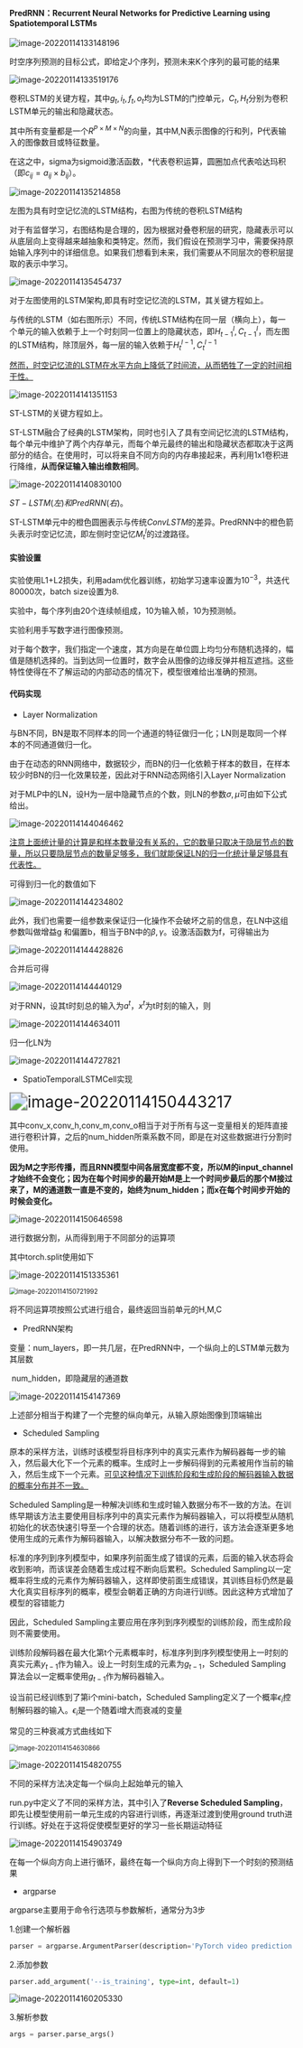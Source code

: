 #### PredRNN：Recurrent Neural Networks for Predictive Learning using Spatiotemporal LSTMs

![image-20220114133148196](C:\Users\dyh20200207\AppData\Roaming\Typora\typora-user-images\image-20220114133148196.png)

时空序列预测的目标公式，即给定J个序列，预测未来K个序列的最可能的结果

![image-20220114133519176](C:\Users\dyh20200207\AppData\Roaming\Typora\typora-user-images\image-20220114133519176.png)

卷积LSTM的关键方程，其中$g_t,i_t,f_t,o_t$均为LSTM的门控单元，$C_t,H_t$分别为卷积LSTM单元的输出和隐藏状态。

其中所有变量都是一个$R^{P \times M\times N}$的向量，其中M,N表示图像的行和列，P代表输入的图像数目或特征数量。

在这之中，sigma为sigmoid激活函数，*代表卷积运算，圆圈加点代表哈达玛积（即$c_{ij} = a_{ij}\times b_{ij}$）。

![image-20220114135214858](C:\Users\dyh20200207\AppData\Roaming\Typora\typora-user-images\image-20220114135214858.png)

左图为具有时空记忆流的LSTM结构，右图为传统的卷积LSTM结构

对于有监督学习，右图结构是合理的，因为根据对叠卷积层的研究，隐藏表示可以从底层向上变得越来越抽象和类特定。然而，我们假设在预测学习中，需要保持原始输入序列中的详细信息。如果我们想看到未来，我们需要从不同层次的卷积层提取的表示中学习。

![image-20220114135454737](C:\Users\dyh20200207\AppData\Roaming\Typora\typora-user-images\image-20220114135454737.png)

对于左图使用的LSTM架构,即具有时空记忆流的LSTM，其关键方程如上。

与传统的LSTM（如右图所示）不同，传统LSTM结构在同一层（横向上），每一个单元的输入依赖于上一个时刻同一位置上的隐藏状态，即$H_{t-1}^{l},C_{t-1}^{l}$，而左图的LSTM结构，除顶层外，每一层的输入依赖于$H_{t}^{l-1},C_{t}^{l-1}$

<u>然而，时空记忆流的LSTM在水平方向上降低了时间流，从而牺牲了一定的时间相干性。</u>

![image-20220114141351153](C:\Users\dyh20200207\AppData\Roaming\Typora\typora-user-images\image-20220114141351153.png)

ST-LSTM的关键方程如上。

ST-LSTM融合了经典的LSTM架构，同时也引入了具有空间记忆流的LSTM结构，每个单元中维护了两个内存单元，而每个单元最终的输出和隐藏状态都取决于这两部分的结合。在使用时，可以将来自不同方向的内存串接起来，再利用1x1卷积进行降维，**从而保证输入输出维数相同**。

![image-20220114140830100](C:\Users\dyh20200207\AppData\Roaming\Typora\typora-user-images\image-20220114140830100.png)

$ST-LSTM(左)和PredRNN(右)$。

ST-LSTM单元中的橙色圆圈表示与传统$ConvLSTM$的差异。PredRNN中的橙色箭头表示时空记忆流，即左侧时空记忆$M_{t}^{l}$的过渡路径。

#### 实验设置

实验使用L1+L2损失，利用adam优化器训练，初始学习速率设置为$10^{-3}$，共迭代80000次，batch size设置为8.

实验中，每个序列由20个连续帧组成，10为输入帧，10为预测帧。

实验利用手写数字进行图像预测。

对于每个数字，我们指定一个速度，其方向是在单位圆上均匀分布随机选择的，幅值是随机选择的。当到达同一位置时，数字会从图像的边缘反弹并相互遮挡。这些特性使得在不了解运动的内部动态的情况下，模型很难给出准确的预测。

#### 代码实现

- Layer Normalization

与BN不同，BN是取不同样本的同一个通道的特征做归一化；LN则是取同一个样本的不同通道做归一化。

由于在动态的RNN网络中，数据较少，而BN的归一化依赖于样本的数目，在样本较少时BN的归一化效果较差，因此对于RNN动态网络引入Layer Normalization

对于MLP中的LN，设H为一层中隐藏节点的个数，则LN的参数$\sigma,\mu$可由如下公式给出。

![image-20220114144046462](C:\Users\dyh20200207\AppData\Roaming\Typora\typora-user-images\image-20220114144046462.png)

<u>注意上面统计量的计算是和样本数量没有关系的，它的数量只取决于隐层节点的数量，所以只要隐层节点的数量足够多，我们就能保证LN的归一化统计量足够具有代表性。</u>

可得到归一化的数值如下

![image-20220114144234802](C:\Users\dyh20200207\AppData\Roaming\Typora\typora-user-images\image-20220114144234802.png)

此外，我们也需要一组参数来保证归一化操作不会破坏之前的信息，在LN中这组参数叫做增益g 和偏置b，相当于BN中的$\beta,\gamma$。设激活函数为f，可得输出为

![image-20220114144428826](C:\Users\dyh20200207\AppData\Roaming\Typora\typora-user-images\image-20220114144428826.png)

合并后可得

![image-20220114144440129](C:\Users\dyh20200207\AppData\Roaming\Typora\typora-user-images\image-20220114144440129.png)

对于RNN，设其t时刻总的输入为$a^t$，$x^t$为t时刻的输入，则

![image-20220114144634011](C:\Users\dyh20200207\AppData\Roaming\Typora\typora-user-images\image-20220114144634011.png)

归一化LN为

![image-20220114144727821](C:\Users\dyh20200207\AppData\Roaming\Typora\typora-user-images\image-20220114144727821.png)

- SpatioTemporalLSTMCell实现

<img src="C:\Users\dyh20200207\AppData\Roaming\Typora\typora-user-images\image-20220114150443217.png" alt="image-20220114150443217" style="zoom:200%;" />

其中conv_x,conv_h,conv_m,conv_o相当于对于所有与这一变量相关的矩阵直接进行卷积计算，之后的num_hidden所乘系数不同，即是在对这些数据进行分割时使用。

**因为M之字形传播，而且RNN模型中间各层宽度都不变，所以M的input_channel才始终不会变化；因为在每个时间步的最开始M是上一个时间步最后的那个M接过来了，M的通道数一直是不变的，始终为num_hidden；而x在每个时间步开始的时候会变化。**

![image-20220114150646598](C:\Users\dyh20200207\AppData\Roaming\Typora\typora-user-images\image-20220114150646598.png)

进行数据分割，从而得到用于不同部分的运算项

其中torch.split使用如下

![image-20220114151335361](C:\Users\dyh20200207\AppData\Roaming\Typora\typora-user-images\image-20220114151335361.png)

<img src="C:\Users\dyh20200207\AppData\Roaming\Typora\typora-user-images\image-20220114150721992.png" alt="image-20220114150721992" style="zoom: 80%;" />

将不同运算项按照公式进行组合，最终返回当前单元的H,M,C

- PredRNN架构

变量：num_layers，即一共几层，在PredRNN中，一个纵向上的LSTM单元数为其层数

​			num_hidden，即隐藏层的通道数

![image-20220114154147369](C:\Users\dyh20200207\AppData\Roaming\Typora\typora-user-images\image-20220114154147369.png)

上述部分相当于构建了一个完整的纵向单元，从输入原始图像到顶端输出

- Scheduled Sampling

原本的采样方法，训练时该模型将目标序列中的真实元素作为解码器每一步的输入，然后最大化下一个元素的概率。生成时上一步解码得到的元素被用作当前的输入，然后生成下一个元素。<u>可见这种情况下训练阶段和生成阶段的解码器输入数据的概率分布并不一致。</u>

Scheduled Sampling是一种解决训练和生成时输入数据分布不一致的方法。在训练早期该方法主要使用目标序列中的真实元素作为解码器输入，可以将模型从随机初始化的状态快速引导至一个合理的状态。随着训练的进行，该方法会逐渐更多地使用生成的元素作为解码器输入，以解决数据分布不一致的问题。

标准的序列到序列模型中，如果序列前面生成了错误的元素，后面的输入状态将会收到影响，而该误差会随着生成过程不断向后累积。Scheduled Sampling以一定概率将生成的元素作为解码器输入，这样即使前面生成错误，其训练目标仍然是最大化真实目标序列的概率，模型会朝着正确的方向进行训练。因此这种方式增加了模型的容错能力

因此，Scheduled Sampling主要应用在序列到序列模型的训练阶段，而生成阶段则不需要使用。

训练阶段解码器在最大化第t个元素概率时，标准序列到序列模型使用上一时刻的真实元素$y_{t−1}$作为输入。设上一时刻生成的元素为$g_{t−1}$，Scheduled Sampling算法会以一定概率使用$g_{t−1}$作为解码器输入。

设当前已经训练到了第i个mini-batch，Scheduled Sampling定义了一个概率$ϵ_i$控制解码器的输入。$ϵ_i$是一个随着i增大而衰减的变量

常见的三种衰减方式曲线如下

<img src="C:\Users\dyh20200207\AppData\Roaming\Typora\typora-user-images\image-20220114154630866.png" alt="image-20220114154630866" style="zoom:80%;" />

![image-20220114154820755](C:\Users\dyh20200207\AppData\Roaming\Typora\typora-user-images\image-20220114154820755.png)

不同的采样方法决定每一个纵向上起始单元的输入

run.py中定义了不同的采样方法，其中引入了**Reverse Scheduled Sampling**，即先让模型使用前一单元生成的内容进行训练，再逐渐过渡到使用ground truth进行训练。好处在于这将促使模型更好的学习一些长期运动特征

![image-20220114154903749](C:\Users\dyh20200207\AppData\Roaming\Typora\typora-user-images\image-20220114154903749.png)

在每一个纵向方向上进行循环，最终在每一个纵向方向上得到下一个时刻的预测结果

- argparse

argparse主要用于命令行选项与参数解析，通常分为3步

1.创建一个解析器

```python
parser = argparse.ArgumentParser(description='PyTorch video prediction model - PredRNN')
```

2.添加参数

```python
parser.add_argument('--is_training', type=int, default=1)
```

![image-20220114160205330](C:\Users\dyh20200207\AppData\Roaming\Typora\typora-user-images\image-20220114160205330.png)

3.解析参数

```python
args = parser.parse_args()
```